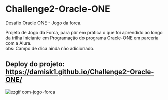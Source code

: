 # Challenge2-Oracle-ONE
Desafio Oracle ONE - Jogo da forca.

 Projeto de Jogo da Forca, para pôr em prática o que foi aprendido ao longo da trilha Iniciante em Programação do programa Oracle-ONE em parceria com a Alura.
 <br>obs: Campo de dica ainda não adicionado.
 ## Deploy do projeto: https://damisk1.github.io/Challenge2-Oracle-ONE/
 ![ezgif com-jogo-forca](https://user-images.githubusercontent.com/78889170/171316791-bd9ea147-c29a-4a8c-9072-201548c8a097.gif)
